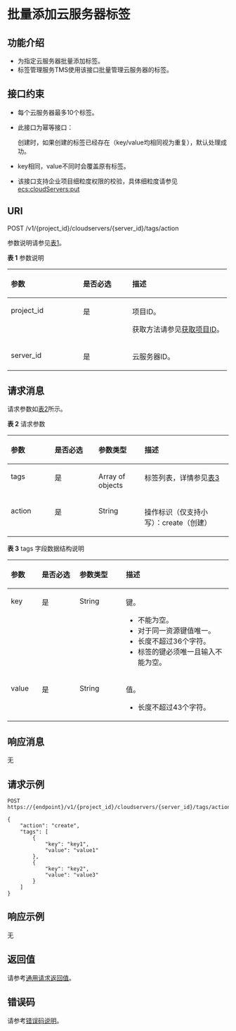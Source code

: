# 批量添加云服务器标签<a name="ZH-CN_TOPIC_0167811963"></a>

## 功能介绍<a name="zh-cn_topic_0096282701_section35847011245"></a>

-   为指定云服务器批量添加标签。
-   标签管理服务TMS使用该接口批量管理云服务器的标签。

## 接口约束<a name="zh-cn_topic_0096282701_section2179161873415"></a>

-   每个云服务器最多10个标签。
-   此接口为幂等接口：

    创建时，如果创建的标签已经存在（key/value均相同视为重复），默认处理成功。

-   key相同，value不同时会覆盖原有标签。
-   该接口支持企业项目细粒度权限的校验，具体细粒度请参见  [ecs:cloudServers:put](标签管理（API授权）.md)

## URI<a name="zh-cn_topic_0096282701_section16695164917340"></a>

POST /v1/\{project\_id\}/cloudservers/\{server\_id\}/tags/action

参数说明请参见[表1](#zh-cn_topic_0096282701_table19484740133714)。

**表 1**  参数说明

<a name="zh-cn_topic_0096282701_table19484740133714"></a>
<table><thead align="left"><tr id="zh-cn_topic_0096282701_row1351554013716"><th class="cellrowborder" valign="top" width="32.89%" id="mcps1.2.4.1.1"><p id="zh-cn_topic_0096282701_p7707213"><a name="zh-cn_topic_0096282701_p7707213"></a><a name="zh-cn_topic_0096282701_p7707213"></a>参数</p>
</th>
<th class="cellrowborder" valign="top" width="22.37%" id="mcps1.2.4.1.2"><p id="zh-cn_topic_0096282701_p20304554"><a name="zh-cn_topic_0096282701_p20304554"></a><a name="zh-cn_topic_0096282701_p20304554"></a>是否必选</p>
</th>
<th class="cellrowborder" valign="top" width="44.74%" id="mcps1.2.4.1.3"><p id="zh-cn_topic_0096282701_p34056167"><a name="zh-cn_topic_0096282701_p34056167"></a><a name="zh-cn_topic_0096282701_p34056167"></a>描述</p>
</th>
</tr>
</thead>
<tbody><tr id="zh-cn_topic_0096282701_row251512409371"><td class="cellrowborder" valign="top" width="32.89%" headers="mcps1.2.4.1.1 "><p id="zh-cn_topic_0096282701_p8515164093713"><a name="zh-cn_topic_0096282701_p8515164093713"></a><a name="zh-cn_topic_0096282701_p8515164093713"></a>project_id</p>
</td>
<td class="cellrowborder" valign="top" width="22.37%" headers="mcps1.2.4.1.2 "><p id="zh-cn_topic_0096282701_p18515240143717"><a name="zh-cn_topic_0096282701_p18515240143717"></a><a name="zh-cn_topic_0096282701_p18515240143717"></a>是</p>
</td>
<td class="cellrowborder" valign="top" width="44.74%" headers="mcps1.2.4.1.3 "><p id="zh-cn_topic_0096282701_p37593705"><a name="zh-cn_topic_0096282701_p37593705"></a><a name="zh-cn_topic_0096282701_p37593705"></a>项目ID。</p>
<p id="zh-cn_topic_0096282701_p1180512217438"><a name="zh-cn_topic_0096282701_p1180512217438"></a><a name="zh-cn_topic_0096282701_p1180512217438"></a>获取方法请参见<a href="获取项目ID.md">获取项目ID</a>。</p>
</td>
</tr>
<tr id="zh-cn_topic_0096282701_row14515124013712"><td class="cellrowborder" valign="top" width="32.89%" headers="mcps1.2.4.1.1 "><p id="zh-cn_topic_0096282701_p13531204014371"><a name="zh-cn_topic_0096282701_p13531204014371"></a><a name="zh-cn_topic_0096282701_p13531204014371"></a>server_id</p>
</td>
<td class="cellrowborder" valign="top" width="22.37%" headers="mcps1.2.4.1.2 "><p id="zh-cn_topic_0096282701_p3531540183718"><a name="zh-cn_topic_0096282701_p3531540183718"></a><a name="zh-cn_topic_0096282701_p3531540183718"></a>是</p>
</td>
<td class="cellrowborder" valign="top" width="44.74%" headers="mcps1.2.4.1.3 "><p id="zh-cn_topic_0096282701_p17531340143714"><a name="zh-cn_topic_0096282701_p17531340143714"></a><a name="zh-cn_topic_0096282701_p17531340143714"></a><span id="text17400141714374"><a name="text17400141714374"></a><a name="text17400141714374"></a>云服务器</span>ID。</p>
</td>
</tr>
</tbody>
</table>

## 请求消息<a name="zh-cn_topic_0096282701_section36878128386"></a>

请求参数如[表2](#zh-cn_topic_0096282701_table1349994618388)所示。

**表 2**  请求参数

<a name="zh-cn_topic_0096282701_table1349994618388"></a>
<table><thead align="left"><tr id="zh-cn_topic_0096282701_row1563944663818"><th class="cellrowborder" valign="top" width="19.801980198019802%" id="mcps1.2.5.1.1"><p id="zh-cn_topic_0096282701_p17639246103812"><a name="zh-cn_topic_0096282701_p17639246103812"></a><a name="zh-cn_topic_0096282701_p17639246103812"></a>参数</p>
</th>
<th class="cellrowborder" valign="top" width="19.801980198019802%" id="mcps1.2.5.1.2"><p id="zh-cn_topic_0096282701_p363934610388"><a name="zh-cn_topic_0096282701_p363934610388"></a><a name="zh-cn_topic_0096282701_p363934610388"></a>是否必选</p>
</th>
<th class="cellrowborder" valign="top" width="20.792079207920793%" id="mcps1.2.5.1.3"><p id="zh-cn_topic_0096282701_p1763913462389"><a name="zh-cn_topic_0096282701_p1763913462389"></a><a name="zh-cn_topic_0096282701_p1763913462389"></a>参数类型</p>
</th>
<th class="cellrowborder" valign="top" width="39.603960396039604%" id="mcps1.2.5.1.4"><p id="zh-cn_topic_0096282701_p176391446163812"><a name="zh-cn_topic_0096282701_p176391446163812"></a><a name="zh-cn_topic_0096282701_p176391446163812"></a>描述</p>
</th>
</tr>
</thead>
<tbody><tr id="zh-cn_topic_0096282701_row8639846173815"><td class="cellrowborder" valign="top" width="19.801980198019802%" headers="mcps1.2.5.1.1 "><p id="zh-cn_topic_0096282701_p4639144663820"><a name="zh-cn_topic_0096282701_p4639144663820"></a><a name="zh-cn_topic_0096282701_p4639144663820"></a>tags</p>
</td>
<td class="cellrowborder" valign="top" width="19.801980198019802%" headers="mcps1.2.5.1.2 "><p id="zh-cn_topic_0096282701_p4639154616385"><a name="zh-cn_topic_0096282701_p4639154616385"></a><a name="zh-cn_topic_0096282701_p4639154616385"></a>是</p>
</td>
<td class="cellrowborder" valign="top" width="20.792079207920793%" headers="mcps1.2.5.1.3 "><p id="zh-cn_topic_0096282701_p6639144619381"><a name="zh-cn_topic_0096282701_p6639144619381"></a><a name="zh-cn_topic_0096282701_p6639144619381"></a>Array of objects</p>
</td>
<td class="cellrowborder" valign="top" width="39.603960396039604%" headers="mcps1.2.5.1.4 "><p id="zh-cn_topic_0096282701_p8639114673812"><a name="zh-cn_topic_0096282701_p8639114673812"></a><a name="zh-cn_topic_0096282701_p8639114673812"></a>标签列表，详情参见<a href="#zh-cn_topic_0096282701_table1751454617383">表3</a></p>
</td>
</tr>
<tr id="zh-cn_topic_0096282701_row18639194633819"><td class="cellrowborder" valign="top" width="19.801980198019802%" headers="mcps1.2.5.1.1 "><p id="zh-cn_topic_0096282701_p963954619387"><a name="zh-cn_topic_0096282701_p963954619387"></a><a name="zh-cn_topic_0096282701_p963954619387"></a>action</p>
</td>
<td class="cellrowborder" valign="top" width="19.801980198019802%" headers="mcps1.2.5.1.2 "><p id="zh-cn_topic_0096282701_p1963912460389"><a name="zh-cn_topic_0096282701_p1963912460389"></a><a name="zh-cn_topic_0096282701_p1963912460389"></a>是</p>
</td>
<td class="cellrowborder" valign="top" width="20.792079207920793%" headers="mcps1.2.5.1.3 "><p id="zh-cn_topic_0096282701_p1663974615386"><a name="zh-cn_topic_0096282701_p1663974615386"></a><a name="zh-cn_topic_0096282701_p1663974615386"></a>String</p>
</td>
<td class="cellrowborder" valign="top" width="39.603960396039604%" headers="mcps1.2.5.1.4 "><p id="zh-cn_topic_0096282701_p196391465384"><a name="zh-cn_topic_0096282701_p196391465384"></a><a name="zh-cn_topic_0096282701_p196391465384"></a>操作标识（仅支持小写）：create（创建）</p>
</td>
</tr>
</tbody>
</table>

**表 3**  tags 字段数据结构说明

<a name="zh-cn_topic_0096282701_table1751454617383"></a>
<table><thead align="left"><tr id="zh-cn_topic_0096282701_row363954653815"><th class="cellrowborder" valign="top" width="14.000000000000002%" id="mcps1.2.5.1.1"><p id="zh-cn_topic_0096282701_p29592023184516"><a name="zh-cn_topic_0096282701_p29592023184516"></a><a name="zh-cn_topic_0096282701_p29592023184516"></a>参数</p>
</th>
<th class="cellrowborder" valign="top" width="17.03%" id="mcps1.2.5.1.2"><p id="zh-cn_topic_0096282701_p15959182310455"><a name="zh-cn_topic_0096282701_p15959182310455"></a><a name="zh-cn_topic_0096282701_p15959182310455"></a>是否必选</p>
</th>
<th class="cellrowborder" valign="top" width="20.97%" id="mcps1.2.5.1.3"><p id="zh-cn_topic_0096282701_p895912318450"><a name="zh-cn_topic_0096282701_p895912318450"></a><a name="zh-cn_topic_0096282701_p895912318450"></a>参数类型</p>
</th>
<th class="cellrowborder" valign="top" width="48%" id="mcps1.2.5.1.4"><p id="zh-cn_topic_0096282701_p995918231454"><a name="zh-cn_topic_0096282701_p995918231454"></a><a name="zh-cn_topic_0096282701_p995918231454"></a>描述</p>
</th>
</tr>
</thead>
<tbody><tr id="zh-cn_topic_0096282701_row15639164653810"><td class="cellrowborder" valign="top" width="14.000000000000002%" headers="mcps1.2.5.1.1 "><p id="zh-cn_topic_0096282701_p163934643813"><a name="zh-cn_topic_0096282701_p163934643813"></a><a name="zh-cn_topic_0096282701_p163934643813"></a>key</p>
</td>
<td class="cellrowborder" valign="top" width="17.03%" headers="mcps1.2.5.1.2 "><p id="zh-cn_topic_0096282701_p11639104643815"><a name="zh-cn_topic_0096282701_p11639104643815"></a><a name="zh-cn_topic_0096282701_p11639104643815"></a>是</p>
</td>
<td class="cellrowborder" valign="top" width="20.97%" headers="mcps1.2.5.1.3 "><p id="zh-cn_topic_0096282701_p1863919468382"><a name="zh-cn_topic_0096282701_p1863919468382"></a><a name="zh-cn_topic_0096282701_p1863919468382"></a>String</p>
</td>
<td class="cellrowborder" valign="top" width="48%" headers="mcps1.2.5.1.4 "><p id="zh-cn_topic_0096282701_p191321456154119"><a name="zh-cn_topic_0096282701_p191321456154119"></a><a name="zh-cn_topic_0096282701_p191321456154119"></a>键。</p>
<a name="zh-cn_topic_0096282701_ul14506057219"></a><a name="zh-cn_topic_0096282701_ul14506057219"></a><ul id="zh-cn_topic_0096282701_ul14506057219"><li>不能为空。</li><li>对于同一资源键值唯一。</li><li>长度不超过36个字符。</li><li>标签的键必须唯一且输入不能为空。</li></ul>
</td>
</tr>
<tr id="zh-cn_topic_0096282701_row963964620389"><td class="cellrowborder" valign="top" width="14.000000000000002%" headers="mcps1.2.5.1.1 "><p id="zh-cn_topic_0096282701_p66391146173815"><a name="zh-cn_topic_0096282701_p66391146173815"></a><a name="zh-cn_topic_0096282701_p66391146173815"></a>value</p>
</td>
<td class="cellrowborder" valign="top" width="17.03%" headers="mcps1.2.5.1.2 "><p id="zh-cn_topic_0096282701_p1863917461382"><a name="zh-cn_topic_0096282701_p1863917461382"></a><a name="zh-cn_topic_0096282701_p1863917461382"></a>是</p>
</td>
<td class="cellrowborder" valign="top" width="20.97%" headers="mcps1.2.5.1.3 "><p id="zh-cn_topic_0096282701_p106396466385"><a name="zh-cn_topic_0096282701_p106396466385"></a><a name="zh-cn_topic_0096282701_p106396466385"></a>String</p>
</td>
<td class="cellrowborder" valign="top" width="48%" headers="mcps1.2.5.1.4 "><p id="zh-cn_topic_0096282701_p822413895013"><a name="zh-cn_topic_0096282701_p822413895013"></a><a name="zh-cn_topic_0096282701_p822413895013"></a>值。</p>
<a name="zh-cn_topic_0096282701_ul91211113214"></a><a name="zh-cn_topic_0096282701_ul91211113214"></a><ul id="zh-cn_topic_0096282701_ul91211113214"><li>长度不超过43个字符。</li></ul>
</td>
</tr>
</tbody>
</table>

## 响应消息<a name="zh-cn_topic_0096282701_section08601336145413"></a>

无

## 请求示例<a name="zh-cn_topic_0096282701_section105681635543"></a>

```
POST  https://{endpoint}/v1/{project_id}/cloudservers/{server_id}/tags/action
```

```
{
    "action": "create",
    "tags": [
        {
            "key": "key1",
            "value": "value1"
        },
        {
            "key": "key2",
            "value": "value3"
        }
    ]
}
```

## 响应示例<a name="section739350112116"></a>

无

## 返回值<a name="zh-cn_topic_0096282701_zh-cn_topic_0092803065_zh-cn_topic_0020212692_section22960139"></a>

请参考[通用请求返回值](通用请求返回值.md)。

## 错误码<a name="zh-cn_topic_0096282701_zh-cn_topic_0092803065_zh-cn_topic_0067161469_zh-cn_topic_0057973179_section23611955"></a>

请参考[错误码说明](错误码说明.md)。

